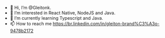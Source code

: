- 👋 Hi, I’m @Gleitonk.
- 👀 I’m interested in React Native, NodeJS and Java.
- 🌱 I’m currently learning Typescript and Java.
- 📫 How to reach me https://br.linkedin.com/in/gleiton-brand%C3%A3o-9478b2172
